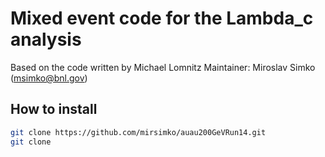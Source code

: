 Mixed event code for the Lambda_c analysis
==========================================

Based on the code written by Michael Lomnitz
Maintainer:
  Miroslav Simko (msimko@bnl.gov)

How to install
--------------

```bash
git clone https://github.com/mirsimko/auau200GeVRun14.git
git clone 
```

